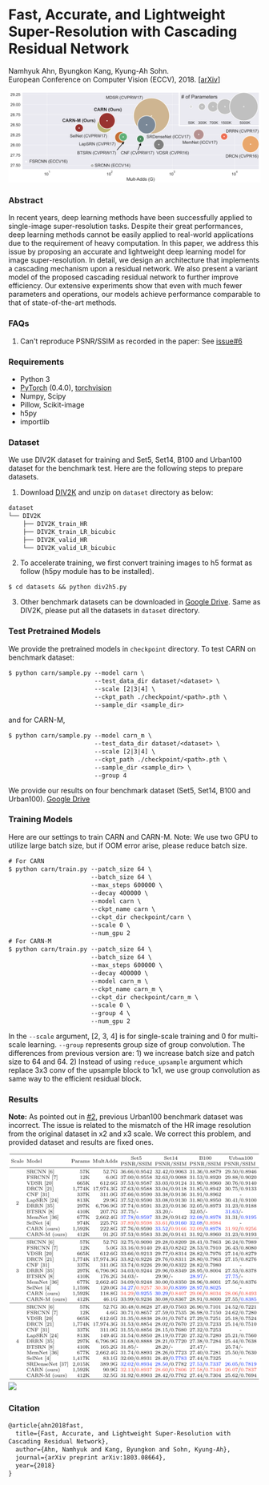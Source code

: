 # Fast, Accurate, and Lightweight Super-Resolution with Cascading Residual Network
Namhyuk Ahn, Byungkon Kang, Kyung-Ah Sohn.<br>
European Conference on Computer Vision (ECCV), 2018. 
[[arXiv](https://arxiv.org/abs/1803.08664)]

<img src="assets/benchmark.png">

### Abstract
In recent years, deep learning methods have been successfully applied to single-image super-resolution tasks. Despite their great performances, deep learning methods cannot be easily applied to real-world applications due to the requirement of heavy computation. In this paper, we address this issue by proposing an accurate and lightweight deep learning model for image super-resolution. In detail, we design an architecture that implements a cascading mechanism upon a residual network. We also present a variant model of the proposed cascading residual network to further improve efficiency. Our extensive experiments show that even with much fewer parameters and operations, our models achieve performance comparable to that of state-of-the-art methods.

### FAQs
1. Can't reproduce PSNR/SSIM as recorded in the paper: See [issue#6](https://github.com/nmhkahn/CARN-pytorch/issues/6)

### Requirements
- Python 3
- [PyTorch](https://github.com/pytorch/pytorch) (0.4.0), [torchvision](https://github.com/pytorch/vision)
- Numpy, Scipy
- Pillow, Scikit-image
- h5py
- importlib

### Dataset
We use DIV2K dataset for training and Set5, Set14, B100 and Urban100 dataset for the benchmark test. Here are the following steps to prepare datasets.

1. Download [DIV2K](https://data.vision.ee.ethz.ch/cvl/DIV2K) and unzip on `dataset` directory as below:
  ```
  dataset
  └── DIV2K
      ├── DIV2K_train_HR
      ├── DIV2K_train_LR_bicubic
      ├── DIV2K_valid_HR
      └── DIV2K_valid_LR_bicubic
  ```
2. To accelerate training, we first convert training images to h5 format as follow (h5py module has to be installed).
```shell
$ cd datasets && python div2h5.py
```
3. Other benchmark datasets can be downloaded in [Google Drive](https://drive.google.com/open?id=1cGHKR-E_B3L6gFIlxhWunum30q9DKZXT). Same as DIV2K, please put all the datasets in `dataset` directory.

### Test Pretrained Models
We provide the pretrained models in `checkpoint` directory. To test CARN on benchmark dataset:
```shell
$ python carn/sample.py --model carn \
                        --test_data_dir dataset/<dataset> \
                        --scale [2|3|4] \
                        --ckpt_path ./checkpoint/<path>.pth \
                        --sample_dir <sample_dir>
```
and for CARN-M,
```shell
$ python carn/sample.py --model carn_m \
                        --test_data_dir dataset/<dataset> \
                        --scale [2|3|4] \
                        --ckpt_path ./checkpoint/<path>.pth \
                        --sample_dir <sample_dir> \
                        --group 4
```
We provide our results on four benchmark dataset (Set5, Set14, B100 and Urban100). [Google Drive](https://drive.google.com/drive/folders/1R4vZMs3Adf8UlYbIzStY98qlsl5y1wxH?usp=sharing)

### Training Models
Here are our settings to train CARN and CARN-M. Note: We use two GPU to utilize large batch size, but if OOM error arise, please reduce batch size.
```shell
# For CARN
$ python carn/train.py --patch_size 64 \
                       --batch_size 64 \
                       --max_steps 600000 \
                       --decay 400000 \
                       --model carn \
                       --ckpt_name carn \
                       --ckpt_dir checkpoint/carn \
                       --scale 0 \
                       --num_gpu 2
# For CARN-M
$ python carn/train.py --patch_size 64 \
                       --batch_size 64 \
                       --max_steps 600000 \
                       --decay 400000 \
                       --model carn_m \
                       --ckpt_name carn_m \
                       --ckpt_dir checkpoint/carn_m \
                       --scale 0 \
                       --group 4 \
                       --num_gpu 2
```
In the `--scale` argument, [2, 3, 4] is for single-scale training and 0 for multi-scale learning. `--group` represents group size of group convolution. The differences from previous version are: 1) we increase batch size and patch size to 64 and 64. 2) Instead of using `reduce_upsample` argument which replace 3x3 conv of the upsample block to 1x1, we use group convolution as same way to the efficient residual block.

### Results
**Note:** As pointed out in [#2](https://github.com/nmhkahn/CARN-pytorch/issues/2), previous Urban100 benchmark dataset was incorrect. The issue is related to the mismatch of the HR image resolution from the original dataset in x2 and x3 scale. We correct this problem, and provided dataset and results are fixed ones.

<img src="assets/table.png">
<img src="assets/visual.png">

### Citation
```
@article{ahn2018fast,
  title={Fast, Accurate, and Lightweight Super-Resolution with Cascading Residual Network},
  author={Ahn, Namhyuk and Kang, Byungkon and Sohn, Kyung-Ah},
  journal={arXiv preprint arXiv:1803.08664},
  year={2018}
}
```
